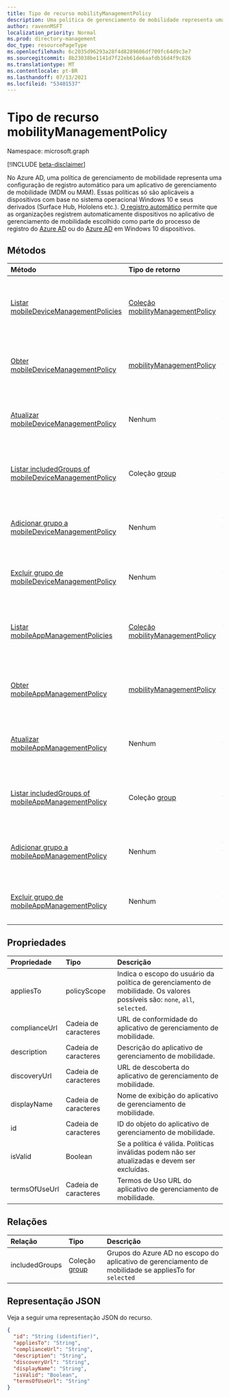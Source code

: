 ```yaml
---
title: Tipo de recurso mobilityManagementPolicy
description: Uma política de gerenciamento de mobilidade representa uma política de registro automático para um aplicativo de gerenciamento de mobilidade configurado no Azure AD.
author: ravennMSFT
localization_priority: Normal
ms.prod: directory-management
doc_type: resourcePageType
ms.openlocfilehash: 6c2035d96293a28f4d8289606df709fc64d9c3e7
ms.sourcegitcommit: 8b23038be1141d7f22eb61de6aafdb16d4f9c826
ms.translationtype: MT
ms.contentlocale: pt-BR
ms.lasthandoff: 07/13/2021
ms.locfileid: "53401537"
---
```

# <a name="mobilitymanagementpolicy-resource-type"></a>Tipo de recurso mobilityManagementPolicy

Namespace: microsoft.graph

[!INCLUDE [beta-disclaimer](../../includes/beta-disclaimer.md)]

No Azure AD, uma política de gerenciamento de mobilidade representa uma configuração de registro automático para um aplicativo de gerenciamento de mobilidade (MDM ou MAM). Essas políticas só são aplicáveis a dispositivos com base no sistema operacional Windows 10 e seus derivados (Surface Hub, Hololens etc.). [O registro automático](/windows/client-management/mdm/azure-ad-and-microsoft-intune-automatic-mdm-enrollment-in-the-new-portal) permite que as organizações registrem automaticamente dispositivos no aplicativo de gerenciamento de mobilidade escolhido como parte do processo de registro do [Azure AD](/azure/active-directory/devices/concept-azure-ad-join) ou do [Azure AD](/azure/active-directory/devices/concept-azure-ad-register) em Windows 10 dispositivos.

## <a name="methods"></a>Métodos

|Método|Tipo de retorno|Descrição|
|:---|:---|:---|
|[Listar mobileDeviceManagementPolicies](../api/mobiledevicemanagementpolicies-list.md)|[Coleção mobilityManagementPolicy](../resources/mobilitymanagementpolicy.md)|Obter uma lista dos objetos [mobilityManagementPolicy](../resources/mobilitymanagementpolicy.md) e suas propriedades para aplicativos de gerenciamento de dispositivo móvel.|
|[Obter mobileDeviceManagementPolicy](../api/mobiledevicemanagementpolicies-get.md)|[mobilityManagementPolicy](../resources/mobilitymanagementpolicy.md)|Leia as propriedades e as relações de [um objeto mobilityManagementPolicy](../resources/mobilitymanagementpolicy.md) para um aplicativo de gerenciamento de dispositivo móvel.|
|[Atualizar mobileDeviceManagementPolicy](../api/mobiledevicemanagementpolicies-update.md)|Nenhum|Atualize as propriedades de [um objeto mobilityManagementPolicy](../resources/mobilitymanagementpolicy.md) para um aplicativo de gerenciamento de dispositivo móvel.|
|[Listar includedGroups of mobileDeviceManagementPolicy](../api/mobiledevicemanagementpolicies-list-includedgroups.md)|Coleção [group](../resources/group.md)|Listar grupos incluídos para [um objeto mobilityManagementPolicy](../resources/mobilitymanagementpolicy.md) para um aplicativo de gerenciamento de dispositivo móvel.|
|[Adicionar grupo a mobileDeviceManagementPolicy](../api/mobiledevicemanagementpolicies-post-includedgroups.md)|Nenhum|Adicione um grupo ao [objeto mobilityManagementPolicy](../resources/mobilitymanagementpolicy.md) para um aplicativo de gerenciamento de dispositivo móvel.|
|[Excluir grupo de mobileDeviceManagementPolicy](../api/mobiledevicemanagementpolicies-delete-includedgroups.md)|Nenhum|Exclua um grupo [do objeto mobilityManagementPolicy](../resources/mobilitymanagementpolicy.md) para um aplicativo de gerenciamento de dispositivo móvel.|
|[Listar mobileAppManagementPolicies](../api/mobileappmanagementpolicies-list.md)|[Coleção mobilityManagementPolicy](../resources/mobilitymanagementpolicy.md)|Obter uma lista dos objetos [mobilityManagementPolicy](../resources/mobilitymanagementpolicy.md) e suas propriedades para aplicativos de gerenciamento de aplicativos móveis.|
|[Obter mobileAppManagementPolicy](../api/mobileappmanagementpolicies-get.md)|[mobilityManagementPolicy](../resources/mobilitymanagementpolicy.md)|Leia as propriedades e as relações de um [objeto mobilityManagementPolicy](../resources/mobilitymanagementpolicy.md) para um aplicativo de gerenciamento de aplicativo móvel.|
|[Atualizar mobileAppManagementPolicy](../api/mobileappmanagementpolicies-update.md)|Nenhum|Atualize as propriedades de [um objeto mobilityManagementPolicy](../resources/mobilitymanagementpolicy.md) para um aplicativo de gerenciamento de aplicativo móvel.|
|[Listar includedGroups of mobileAppManagementPolicy](../api/mobileappmanagementpolicies-list-includedgroups.md)|Coleção [group](../resources/group.md)|Listar grupos incluídos para [um objeto mobilityManagementPolicy](../resources/mobilitymanagementpolicy.md) para um aplicativo de gerenciamento de aplicativo móvel.|
|[Adicionar grupo a mobileAppManagementPolicy](../api/mobileappmanagementpolicies-post-includedgroups.md)|Nenhum|Adicione um grupo ao [objeto mobilityManagementPolicy](../resources/mobilitymanagementpolicy.md) para um aplicativo de gerenciamento de aplicativo móvel.
|[Excluir grupo de mobileAppManagementPolicy](../api/mobileappmanagementpolicies-delete-includedgroups.md)|Nenhum|Exclua um grupo do [objeto mobilityManagementPolicy](../resources/mobilitymanagementpolicy.md) para um aplicativo de gerenciamento de aplicativo móvel.|

## <a name="properties"></a>Propriedades

|Propriedade|Tipo|Descrição|
|:---|:---|:---|
|appliesTo|policyScope|Indica o escopo do usuário da política de gerenciamento de mobilidade. Os valores possíveis são: `none`, `all`, `selected`.|
|complianceUrl|Cadeia de caracteres|URL de conformidade do aplicativo de gerenciamento de mobilidade.|
|description|Cadeia de caracteres|Descrição do aplicativo de gerenciamento de mobilidade.|
|discoveryUrl|Cadeia de caracteres|URL de descoberta do aplicativo de gerenciamento de mobilidade.|
|displayName|Cadeia de caracteres|Nome de exibição do aplicativo de gerenciamento de mobilidade.|
|id|Cadeia de caracteres|ID do objeto do aplicativo de gerenciamento de mobilidade.|
|isValid|Boolean|Se a política é válida. Políticas inválidas podem não ser atualizadas e devem ser excluídas.|
|termsOfUseUrl|Cadeia de caracteres|Termos de Uso URL do aplicativo de gerenciamento de mobilidade.|

## <a name="relationships"></a>Relações

|Relação|Tipo|Descrição|
|:---|:---|:---|
|includedGroups|Coleção [group](../resources/group.md)|Grupos do Azure AD no escopo do aplicativo de gerenciamento de mobilidade se appliesTo for `selected`|

## <a name="json-representation"></a>Representação JSON

Veja a seguir uma representação JSON do recurso.
<!-- {
  "blockType": "resource",
  "keyProperty": "id",
  "@odata.type": "microsoft.graph.mobilityManagementPolicy",
  "openType": false
}
-->

``` json
{
  "id": "String (identifier)",
  "appliesTo": "String",
  "complianceUrl": "String",
  "description": "String",
  "discoveryUrl": "String",
  "displayName": "String",
  "isValid": "Boolean",
  "termsOfUseUrl": "String"
}
```

<!-- uuid: 5c98f801-d1c4-44eb-ac11-f72b6754deda
2020-03-23T22:34:45.203Z -->
<!-- {
  "type": "#page.annotation",
  "description": "mobilityManagementPolicy resource",
  "keywords": "",
  "section": "documentation",
  "tocPath": ""
}
-->
